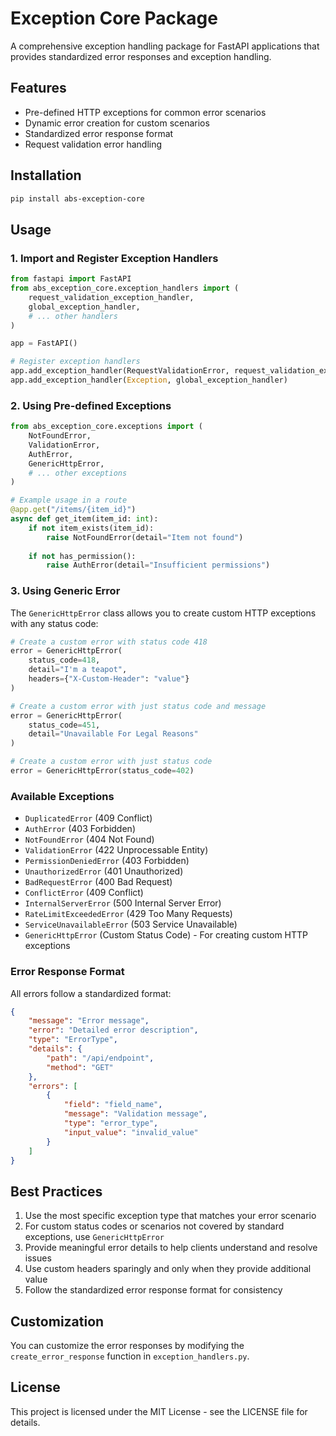 # Exception Core Package

A comprehensive exception handling package for FastAPI applications that provides standardized error responses and exception handling.

## Features

- Pre-defined HTTP exceptions for common error scenarios
- Dynamic error creation for custom scenarios
- Standardized error response format
- Request validation error handling

## Installation

```bash
pip install abs-exception-core
```

## Usage

### 1. Import and Register Exception Handlers

```python
from fastapi import FastAPI
from abs_exception_core.exception_handlers import (
    request_validation_exception_handler,
    global_exception_handler,
    # ... other handlers
)

app = FastAPI()

# Register exception handlers
app.add_exception_handler(RequestValidationError, request_validation_exception_handler)
app.add_exception_handler(Exception, global_exception_handler)
```

### 2. Using Pre-defined Exceptions

```python
from abs_exception_core.exceptions import (
    NotFoundError,
    ValidationError,
    AuthError,
    GenericHttpError,
    # ... other exceptions
)

# Example usage in a route
@app.get("/items/{item_id}")
async def get_item(item_id: int):
    if not item_exists(item_id):
        raise NotFoundError(detail="Item not found")
    
    if not has_permission():
        raise AuthError(detail="Insufficient permissions")
```

### 3. Using Generic Error

The `GenericHttpError` class allows you to create custom HTTP exceptions with any status code:

```python
# Create a custom error with status code 418
error = GenericHttpError(
    status_code=418,
    detail="I'm a teapot",
    headers={"X-Custom-Header": "value"}
)

# Create a custom error with just status code and message
error = GenericHttpError(
    status_code=451,
    detail="Unavailable For Legal Reasons"
)

# Create a custom error with just status code
error = GenericHttpError(status_code=402)
```

### Available Exceptions

- `DuplicatedError` (409 Conflict)
- `AuthError` (403 Forbidden)
- `NotFoundError` (404 Not Found)
- `ValidationError` (422 Unprocessable Entity)
- `PermissionDeniedError` (403 Forbidden)
- `UnauthorizedError` (401 Unauthorized)
- `BadRequestError` (400 Bad Request)
- `ConflictError` (409 Conflict)
- `InternalServerError` (500 Internal Server Error)
- `RateLimitExceededError` (429 Too Many Requests)
- `ServiceUnavailableError` (503 Service Unavailable)
- `GenericHttpError` (Custom Status Code) - For creating custom HTTP exceptions

### Error Response Format

All errors follow a standardized format:

```json
{
    "message": "Error message",
    "error": "Detailed error description",
    "type": "ErrorType",
    "details": {
        "path": "/api/endpoint",
        "method": "GET"
    },
    "errors": [
        {
            "field": "field_name",
            "message": "Validation message",
            "type": "error_type",
            "input_value": "invalid_value"
        }
    ]
}
```

## Best Practices

1. Use the most specific exception type that matches your error scenario
2. For custom status codes or scenarios not covered by standard exceptions, use `GenericHttpError`
3. Provide meaningful error details to help clients understand and resolve issues
4. Use custom headers sparingly and only when they provide additional value
5. Follow the standardized error response format for consistency

## Customization

You can customize the error responses by modifying the `create_error_response` function in `exception_handlers.py`.

## License

This project is licensed under the MIT License - see the LICENSE file for details.
